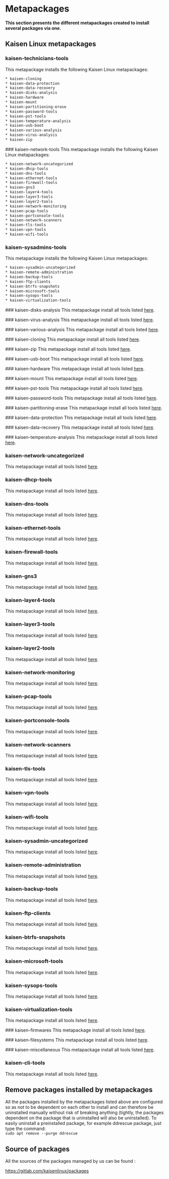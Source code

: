 # Metapackages

**This section presents the different metapackages created to install several packages via one.**

## Kaisen Linux metapackages
### kaisen-technicians-tools
This metapackage installs the following Kaisen Linux metapackages:

```bash
* kaisen-cloning
* kaisen-data-protection
* kaisen-data-recovery
* kaisen-disks-analysis
* kaisen-hardware
* kaisen-mount
* kaisen-partitioning-erase
* kaisen-password-tools
* kaisen-pst-tools
* kaisen-temperature-analysis
* kaisen-usb-boot
* kaisen-various-analysis
* kaisen-virus-analysis
* kaisen-zip
```

### kaisen-network-tools
This metapackage installs the following Kaisen Linux metapackages:
```bash
* kaisen-network-uncategorized
* kaisen-dhcp-tools
* kaisen-dns-tools
* kaisen-ethernet-tools
* kaisen-firewall-tools
* kaisen-gns3
* kaisen-layer4-tools
* kaisen-layer3-tools
* kaisen-layer2-tools
* kaisen-network-monitoring
* kaisen-pcap-tools
* kaisen-portconsole-tools
* kaisen-network-scanners
* kaisen-tls-tools
* kaisen-vpn-tools
* kaisen-wifi-tools
```

### kaisen-sysadmins-tools
This metapackage installs the following Kaisen Linux metapackages:
```bash
* kaisen-sysadmin-uncategorized
* kaisen-remote-administration
* kaisen-backup-tools
* kaisen-ftp-clients
* kaisen-btrfs-snapshots
* kaisen-microsoft-tools
* kaisen-sysops-tools
* kaisen-virtualization-tools
```

### kaisen-disks-analysis
This metapackage install all tools listed [here](tools.html#disks-analysis).

### kaisen-virus-analysis
This metapackage install all tools listed [here](tools.html#virus-analysis).

### kaisen-various-analysis
This metapackage install all tools listed [here](tools.html#various-analysis).

### kaisen-cloning
This metapackage install all tools listed [here](tools.html#cloning).

### kaisen-zip
This metapackage install all tools listed [here](tools.html#compress/decompress).

### kaisen-usb-boot
This metapackage install all tools listed [here](tools.html#usb-boot).

### kaisen-hardware
This metapackage install all tools listed [here](tools.html#hardware).

### kaisen-mount
This metapackage install all tools listed [here](tools.html#mount).

### kaisen-pst-tools
This metapackage install all tools listed [here](tools.html#outlook-pst).

### kaisen-password-tools
This metapackage install all tools listed [here](tools.html#password-tools).

### kaisen-partitioning-erase
This metapackage install all tools listed [here](tools.html#partionning-and-delete-tools).

### kaisen-data-protection
This metapackage install all tools listed [here](tools.html#data-protection).

### kaisen-data-recovery
This metapackage install all tools listed [here](tools.html#data-recovery).

### kaisen-temperature-analysis
This metapackage install all tools listed [here](tools.html#temperature-analysis).

### kaisen-network-uncategorized
This metapackage install all tools listed [here](tools.html#various-network-administrators-tools).

### kaisen-dhcp-tools
This metapackage install all tools listed [here](tools.html#dhcp).

### kaisen-dns-tools
This metapackage install all tools listed [here](tools.html#dns).

### kaisen-ethernet-tools
This metapackage install all tools listed [here](tools.html#ethernet).

### kaisen-firewall-tools
This metapackage install all tools listed [here](tools.html#firewall).

### kaisen-gns3
This metapackage install all tools listed [here](tools.html#gns3).

### kaisen-layer4-tools
This metapackage install all tools listed [here](tools.html#tcp-udp).

### kaisen-layer3-tools
This metapackage install all tools listed [here](tools.html#ip).

### kaisen-layer2-tools
This metapackage install all tools listed [here](tools.html#mac).

### kaisen-network-monitoring
This metapackage install all tools listed [here](tools.html#monitoring).

### kaisen-pcap-tools
This metapackage install all tools listed [here](tools.html#pcap).

### kaisen-portconsole-tools
This metapackage install all tools listed [here](tools.html#console-port).

### kaisen-network-scanners
This metapackage install all tools listed [here](tools.html#network-scanners).

### kaisen-tls-tools
This metapackage install all tools listed [here](tools.html#ssl-tls).

### kaisen-vpn-tools
This metapackage install all tools listed [here](tools.html#vpn).

### kaisen-wifi-tools
This metapackage install all tools listed [here](tools.html#wi-fi).

### kaisen-sysadmin-uncategorized
This metapackage install all tools listed [here](tools.html#sysadmin-uncategorized).

### kaisen-remote-administration
This metapackage install all tools listed [here](tools.html#remote-administration).

### kaisen-backup-tools
This metapackage install all tools listed [here](tools.html#backup-tools).

### kaisen-ftp-clients
This metapackage install all tools listed [here](tools.html#ftp).

### kaisen-btrfs-snapshots
This metapackage install all tools listed [here](tools.html#system-snapshots).

### kaisen-microsoft-tools
This metapackage install all tools listed [here](tools.html#microsoft).

### kaisen-sysops-tools
This metapackage install all tools listed [here](tools.html#sysops).

### kaisen-virtualization-tools
This metapackage install all tools listed [here](tools.html#virtualization).

### kaisen-firmwares
This metapackage install all tools listed [here](tools.html#integrated-firmwares).

### kaisen-filesystems
This metapackage install all tools listed [here](tools.html#filesystems-tools).

### kaisen-miscellaneous
This metapackage install all tools listed [here](tools.html#miscellaneous-tools).

### kaisen-cli-tools
This metapackage install all tools listed [here](tools.html#all-cli-tools).

## Remove packages installed by metapackages
All the packages installed by the metapackages listed above are configured so as not to be dependent on each other to install and can therefore be uninstalled manually without risk of breaking anything (tightly, the packages dependent on the package that is uninstalled will also be uninstalled).
To easily uninstall a preinstalled package, for example ddrescue package, just type the command:  
```sudo apt remove --purge ddrescue```

## Source of packages
All the sources of the packages managed by us can be found :

https://gitlab.com/kaisenlinux/packages
